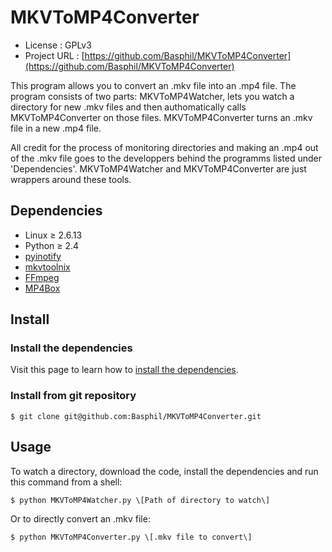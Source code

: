 # MKVToMP4Converter
* License          : GPLv3
* Project URL      : [https://github.com/Basphil/MKVToMP4Converter](https://github.com/Basphil/MKVToMP4Converter)

This program allows you to convert an .mkv file into an .mp4 file. 
The program consists of two parts: MKVToMP4Watcher, lets you watch a directory for new .mkv files and then
authomatically calls MKVToMP4Converter on those files. MKVToMP4Converter turns an .mkv file in a new .mp4 file.

All credit for the process of monitoring directories and making an .mp4 out of the .mkv file goes to the 
developpers behind the programms listed under 'Dependencies'. MKVToMP4Watcher and MKVToMP4Converter are just 
wrappers around these tools.

## Dependencies

* Linux ≥ 2.6.13
* Python ≥ 2.4
* [pyinotify](https://github.com/seb-m/pyinotify)
* [mkvtoolnix](http://www.bunkus.org/videotools/mkvtoolnix/)
* [FFmpeg](http://www.ffmpeg.org/)
* [MP4Box](http://gpac.wp.institut-telecom.fr/mp4box/) 


## Install

### Install the dependencies
Visit this page to learn how to [install the dependencies](https://github.com/Basphil/MKVToMP4Converter/wiki/Installation-of-the-dependencies).

### Install from git repository

    $ git clone git@github.com:Basphil/MKVToMP4Converter.git

## Usage

To watch a directory, download the code, install the dependencies and run this command from a shell:

    $ python MKVToMP4Watcher.py \[Path of directory to watch\]

Or to directly convert an .mkv file:

    $ python MKVToMP4Converter.py \[.mkv file to convert\]
